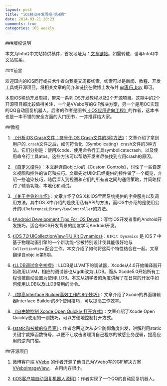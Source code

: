 ```yaml
---
layout: post
title: "iOS移动开发周报-第4期"
date: 2014-03-21 20:23
comments: true
categories: iOS weekly
---
```


###版权说明

本文为InfoQ中文站特供稿件，首发地址为：[文章链接](http://www.infoq.com/cn/news/2014/03/lldb-debug-command)。如需转载，请与InfoQ中文站联系。

###前言

欢迎国内的iOS同行或技术作者向我提交周报线索，线索可以是新闻、教程、开发工具或开源项目，将相关文章的简介和链接在微博上发布并 [@唐巧_boy](http://weibo.com/tangqiaoboy) 即可。

本周iOS移动开发周报，带来一系列iOS开发教程以及2个开源项目。这期中的2个开源项目都比较值得关注，一个是VVebo写的GIF解决方案，另一个是用OC实现的QQ自动回复机器人。后者的作者是图书[《iOS应用逆向工程》](http://item.jd.com/11389860.html)的作者，这本书也是一本不错的安全方面的入门图书，一并推荐给大家。

##教程

 1. [《分析iOS Crash文件：符号化iOS Crash文件的3种方法》](http://wufawei.com/2014/03/symbolicating-ios-crash-logs/)：文章介绍了拿到用户的`.crash`文件之后，如何符合化（Symbolicating）crash文件的3种方法。它们分别是：使用Xcode、使用命令行工具symbolicatecrash，以及使用命令行工具atos。这些方法可以帮助开发者尽快找到应用crash的原因。
 
 1. [《自定义控件》](http://objcio.com/blog/2014/03/10/custom-controls/)：本文翻译自objc.io的《Custom Controls》，讨论了一些自定义视图和控件的诀窍和技巧。文章先对UIKit已经提供的控件做了一个概览，介绍一些渲染技巧，随后深入到视图和它们的所有者之间的通信策略，并简略探讨了辅助功能、本地化和测试。
 
 1. [《关于字典的介绍》](http://nshipster.cn/dictionary-services/)：文章介绍了OS X和iOS里面系统提供的字典服务以及调用方法。其中OS X中介绍的是使用私有API的方法，而iOS中介绍的是使用公开的`UIReferenceLibraryViewController`的方法。
  
 1. [《Android Development Tips For iOS Devs》](http://stuartkhall.com/posts/android-development-tips-for-ios-devs)：写给iOS开发者看的Android开发技巧，适合有iOS开发背景的朋友学习Android开发。

 1. [《iOS 7之UICollectionView与UIKit Dynamics》](http://iosinit.com/?p=1022)：`UIKit Dynamics` 是 iOS 7 中基于物理动画引擎的一个新功能–它被特别设计使其能很好地与 `CollectionView` 配合工作。本文介绍了如何将这两个特性结合在一起。文章翻译自objc.io第5期。
 
 1. [《LLDB调试命令初探》](http://www.starfelix.com/blog/2014/03/17/lldbdiao-shi-ming-ling-chu-tan/)：LLDB是LLVM下的调试器，Xcode从4.0开始编译器开始改用LLVM，相应的调试器也从gdb改为LLDB。而从 Xcode5.0开始所有工程也被自动设置为使用LLDB。本文从初学者的角度讲解了在日常的开发中如何使用LLDB以及LLDB常用的命令。
 
 1. [《提高Interface Builder高效工作的8个技巧》](http://beyondvincent.com/blog/2014/03/19/18-tips-for-working-effectively-with-interface-builder/)：文章介绍了Xcode的界面编辑器Interface Builder的8个使用技巧，可以提高工作效率。
 
 1. [《自由地控制 Xcode Open Quickly 打开方式》](http://imtx.me/archives/1885.html)：文章介绍了Xcode Open Quickly使用的一则技巧，可以方便地控制打开方式。

 1. [《static和被裁的符号表》](http://blog.csdn.net/yiyaaixuexi/article/details/21469769)：作者念茜这次从安全防御角度出发，讲解利用static关键字裁掉函数符号，以便不让攻击者理清自己程序的敏感业务逻辑，提高应用的逆向门槛。

##开源项目

 1. 微博客户端 [VVebo](http://weibo.com/appsupport) 的作者开源了他自己为VVebo写的GIF解决方案 [VVeboImageView](https://github.com/johnil/VVeboImageView)， 占用内存很小。

 1. [《iOS客户端自动回复机器人源码》](https://github.com/iosre/Skua)：作者实现了一个QQ的自动回复机器人。
 
 

